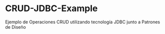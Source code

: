 # CRUD-JDBC-Example

Ejemplo de Operaciones CRUD utilizando tecnología JDBC junto a Patrones de Diseño

